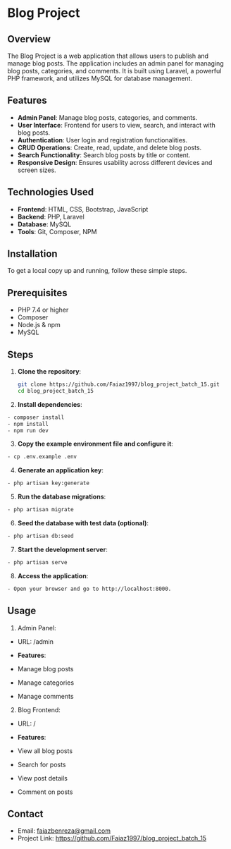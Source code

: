 # Blog Project

## Overview
The Blog Project is a web application that allows users to publish and manage blog posts. The application includes an admin panel for managing blog posts, categories, and comments. It is built using Laravel, a powerful PHP framework, and utilizes MySQL for database management.

## Features
- **Admin Panel**: Manage blog posts, categories, and comments.
- **User Interface**: Frontend for users to view, search, and interact with blog posts.
- **Authentication**: User login and registration functionalities.
- **CRUD Operations**: Create, read, update, and delete blog posts.
- **Search Functionality**: Search blog posts by title or content.
- **Responsive Design**: Ensures usability across different devices and screen sizes.

## Technologies Used
- **Frontend**: HTML, CSS, Bootstrap, JavaScript
- **Backend**: PHP, Laravel
- **Database**: MySQL
- **Tools**: Git, Composer, NPM

## Installation
To get a local copy up and running, follow these simple steps.

## Prerequisites
- PHP 7.4 or higher
- Composer
- Node.js & npm
- MySQL

## Steps
1. **Clone the repository**:
   ```bash
   git clone https://github.com/Faiaz1997/blog_project_batch_15.git
   cd blog_project_batch_15
   ```

2. **Install dependencies**:
```bash
- composer install
- npm install
- npm run dev
```

3. **Copy the example environment file and configure it**:
```bash
- cp .env.example .env
```

4. **Generate an application key**:
```bash
- php artisan key:generate
```

5. **Run the database migrations**:
```bash
- php artisan migrate
```

6. **Seed the database with test data (optional)**:
```bash
- php artisan db:seed
```

7. **Start the development server**:
```bash
- php artisan serve
```

8. **Access the application**:
```bash
- Open your browser and go to http://localhost:8000.
```

## Usage

1. Admin Panel:  
- URL: /admin
  
- **Features**:
- Manage blog posts
- Manage categories
- Manage comments

2. Blog Frontend: 
- URL: /
  
- **Features**:
- View all blog posts
- Search for posts
- View post details
- Comment on posts

## Contact
- Email: faiazbenreza@gmail.com
- Project Link: https://github.com/Faiaz1997/blog_project_batch_15
